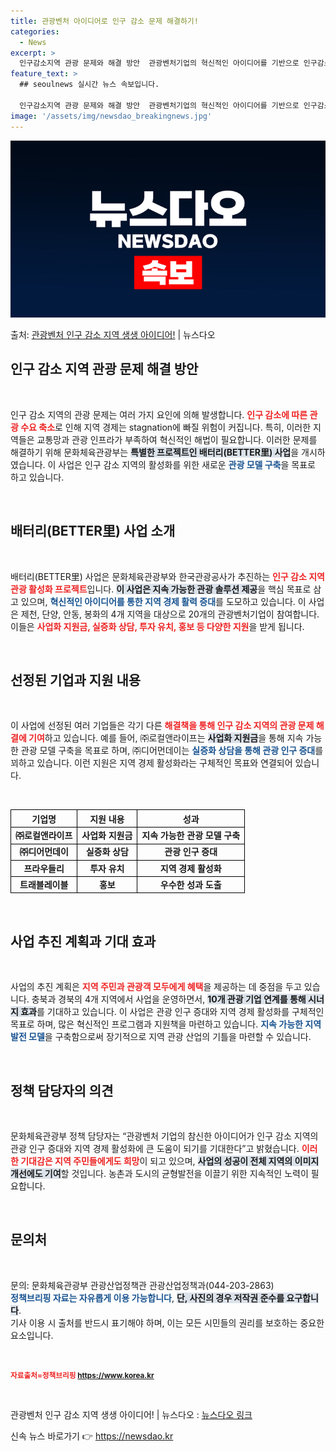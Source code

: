 ```yaml
---
title: 관광벤처 아이디어로 인구 감소 문제 해결하기!
categories:
  - News
excerpt: >
  인구감소지역 관광 문제와 해결 방안  관광벤처기업의 혁신적인 아이디어를 기반으로 인구감소지역의 관광 문제를 …
feature_text: >
  ## seoulnews 실시간 뉴스 속보입니다.

  인구감소지역 관광 문제와 해결 방안  관광벤처기업의 혁신적인 아이디어를 기반으로 인구감소지역의 관광 문제를 …
image: '/assets/img/newsdao_breakingnews.jpg'
---
```


![뉴스다오 속보](/assets/img/newsdao_breakingnews.jpg)

<p>출처: <a href="https://newsdao.kr/4796" rel="dofollow">관광벤처 인구 감소 지역 생생 아이디어!</a> | 뉴스다오</p>

<h2 data-ke-size="size26">인구 감소 지역 관광 문제 해결 방안</h2>

<p data-ke-size="size16">&nbsp;</p> 

인구 감소 지역의 관광 문제는 여러 가지 요인에 의해 발생합니다. <b><span style="color: #ee2323;">인구 감소에 따른 관광 수요 축소</span></b>로 인해 지역 경제는 stagnation에 빠질 위험이 커집니다. 특히, 이러한 지역들은 교통망과 관광 인프라가 부족하여 혁신적인 해법이 필요합니다. 이러한 문제를 해결하기 위해 문화체육관광부는 <b><span style="background-color: #21538527;">특별한 프로젝트인 배터리(BETTER里) 사업</span></b>을 개시하였습니다. 이 사업은 인구 감소 지역의 활성화를 위한 새로운 <b><span style="color: #1a5490;">관광 모델 구축</span></b>을 목표로 하고 있습니다. 

<p data-ke-size="size16">&nbsp;</p> 

<h2 data-ke-size="size26">배터리(BETTER里) 사업 소개</h2> 

<p data-ke-size="size16">&nbsp;</p> 

배터리(BETTER里) 사업은 문화체육관광부와 한국관광공사가 추진하는 <b><span style="color: #ee2323;">인구 감소 지역 관광 활성화 프로젝트</span></b>입니다. <b><span style="background-color: #21538527;">이 사업은 지속 가능한 관광 솔루션 제공</span></b>을 핵심 목표로 삼고 있으며, <b><span style="color: #1a5490;">혁신적인 아이디어를 통한 지역 경제 활력 증대</span></b>를 도모하고 있습니다. 이 사업은 제천, 단양, 안동, 봉화의 4개 지역을 대상으로 20개의 관광벤처기업이 참여합니다. 이들은 <b><span style="color: #ee2323;">사업화 지원금, 실증화 상담, 투자 유치, 홍보 등 다양한 지원</span></b>을 받게 됩니다.

<p data-ke-size="size16">&nbsp;</p> 

<h2 data-ke-size="size26">선정된 기업과 지원 내용</h2> 

<p data-ke-size="size16">&nbsp;</p> 

이 사업에 선정된 여러 기업들은 각기 다른 <b><span style="color: #ee2323;">해결책을 통해 인구 감소 지역의 관광 문제 해결에 기여</span></b>하고 있습니다. 예를 들어, ㈜로컬앤라이프는 <b><span style="background-color: #21538527;">사업화 지원금</span></b>을 통해 지속 가능한 관광 모델 구축을 목표로 하며, ㈜디어먼데이는 <b><span style="color: #1a5490;">실증화 상담을 통해 관광 인구 증대</span></b>를 꾀하고 있습니다. 이런 지원은 지역 경제 활성화라는 구체적인 목표와 연결되어 있습니다.

<p data-ke-size="size16">&nbsp;</p> 

<table style="width: 100%; border-collapse: collapse;">
    <thead>
        <tr>
            <th style="border: 1px solid black; text-align: center;">기업명</th>
            <th style="border: 1px solid black; text-align: center;">지원 내용</th>
            <th style="border: 1px solid black; text-align: center;">성과</th>
        </tr>
    </thead>
    <tbody>
        <tr>
            <td style="border: 1px solid black; text-align: center; height: 17px;"><b>㈜로컬앤라이프</b></td>
            <td style="border: 1px solid black; text-align: center; height: 17px;"><b>사업화 지원금</b></td>
            <td style="border: 1px solid black; text-align: center; height: 17px;"><b>지속 가능한 관광 모델 구축</b></td>
        </tr>
        <tr>
            <td style="border: 1px solid black; text-align: center; height: 17px;"><b>㈜디어먼데이</b></td>
            <td style="border: 1px solid black; text-align: center; height: 17px;"><b>실증화 상담</b></td>
            <td style="border: 1px solid black; text-align: center; height: 17px;"><b>관광 인구 증대</b></td>
        </tr>
        <tr>
            <td style="border: 1px solid black; text-align: center; height: 17px;"><b>프라우들리</b></td>
            <td style="border: 1px solid black; text-align: center; height: 17px;"><b>투자 유치</b></td>
            <td style="border: 1px solid black; text-align: center; height: 17px;"><b>지역 경제 활성화</b></td>
        </tr>
        <tr>
            <td style="border: 1px solid black; text-align: center; height: 17px;"><b>트래블레이블</b></td>
            <td style="border: 1px solid black; text-align: center; height: 17px;"><b>홍보</b></td>
            <td style="border: 1px solid black; text-align: center; height: 17px;"><b>우수한 성과 도출</b></td>
        </tr>
    </tbody>
</table>

<p data-ke-size="size16">&nbsp;</p> 

<h2 data-ke-size="size26">사업 추진 계획과 기대 효과</h2> 

<p data-ke-size="size16">&nbsp;</p> 

사업의 추진 계획은 <b><span style="color: #ee2323;">지역 주민과 관광객 모두에게 혜택</span></b>을 제공하는 데 중점을 두고 있습니다. 충북과 경북의 4개 지역에서 사업을 운영하면서, <b><span style="background-color: #21538527;">10개 관광 기업 연계를 통해 시너지 효과</span></b>를 기대하고 있습니다. 이 사업은 관광 인구 증대와 지역 경제 활성화를 구체적인 목표로 하며, 많은 혁신적인 프로그램과 지원책을 마련하고 있습니다. <b><span style="color: #1a5490;">지속 가능한 지역 발전 모델</span></b>을 구축함으로써 장기적으로 지역 관광 산업의 기틀을 마련할 수 있습니다.

<p data-ke-size="size16">&nbsp;</p> 

<h2 data-ke-size="size26">정책 담당자의 의견</h2> 

<p data-ke-size="size16">&nbsp;</p> 

문화체육관광부 정책 담당자는 “관광벤처 기업의 참신한 아이디어가 인구 감소 지역의 관광 인구 증대와 지역 경제 활성화에 큰 도움이 되기를 기대한다”고 밝혔습니다. <b><span style="color: #ee2323;">이러한 기대감은 지역 주민들에게도 희망</span></b>이 되고 있으며, <b><span style="background-color: #21538527;">사업의 성공이 전체 지역의 이미지 개선에도 기여</span></b>할 것입니다. 농촌과 도시의 균형발전을 이끌기 위한 지속적인 노력이 필요합니다.

<p data-ke-size="size16">&nbsp;</p> 

<h2 data-ke-size="size26">문의처</h2> 

<p data-ke-size="size16">&nbsp;</p> 

문의: 문화체육관광부 관광산업정책관 관광산업정책과(044-203-2863) 
<br> <b><span style="color: #1a5490;">정책브리핑 자료는 자유롭게 이용 가능합니다</span></b>, <b><span style="background-color: #21538527;">단, 사진의 경우 저작권 준수를 요구합니다</span></b>. 
<br> 기사 이용 시 출처를 반드시 표기해야 하며, 이는 모든 시민들의 권리를 보호하는 중요한 요소입니다.

<p data-ke-size="size16">&nbsp;</p> 

<small><b><span style="color: #ee2323;">자료출처=정책브리핑 https://www.korea.kr</span></b></small> 
<p data-ke-size="size16">&nbsp;</p> 

관광벤처 인구 감소 지역 생생 아이디어! | 뉴스다오  : <a href="https://newsdao.kr/4796">뉴스다오 링크</a> 
 

신속 뉴스 바로가기 👉 <a href="https://newsdao.kr" rel="dofollow">https://newsdao.kr</a>


